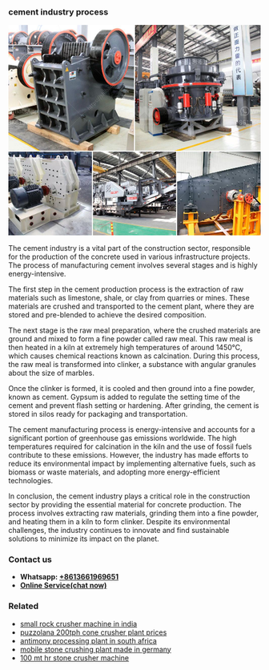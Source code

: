 <h3>cement industry process</h3><img src='1708499275.jpg' alt=''><p>The cement industry is a vital part of the construction sector, responsible for the production of the concrete used in various infrastructure projects. The process of manufacturing cement involves several stages and is highly energy-intensive.</p><p>The first step in the cement production process is the extraction of raw materials such as limestone, shale, or clay from quarries or mines. These materials are crushed and transported to the cement plant, where they are stored and pre-blended to achieve the desired composition.</p><p>The next stage is the raw meal preparation, where the crushed materials are ground and mixed to form a fine powder called raw meal. This raw meal is then heated in a kiln at extremely high temperatures of around 1450°C, which causes chemical reactions known as calcination. During this process, the raw meal is transformed into clinker, a substance with angular granules about the size of marbles.</p><p>Once the clinker is formed, it is cooled and then ground into a fine powder, known as cement. Gypsum is added to regulate the setting time of the cement and prevent flash setting or hardening. After grinding, the cement is stored in silos ready for packaging and transportation.</p><p>The cement manufacturing process is energy-intensive and accounts for a significant portion of greenhouse gas emissions worldwide. The high temperatures required for calcination in the kiln and the use of fossil fuels contribute to these emissions. However, the industry has made efforts to reduce its environmental impact by implementing alternative fuels, such as biomass or waste materials, and adopting more energy-efficient technologies.</p><p>In conclusion, the cement industry plays a critical role in the construction sector by providing the essential material for concrete production. The process involves extracting raw materials, grinding them into a fine powder, and heating them in a kiln to form clinker. Despite its environmental challenges, the industry continues to innovate and find sustainable solutions to minimize its impact on the planet.</p><h3>Contact us</h3><ul><li><strong>Whatsapp:&nbsp;<a href="https://wa.me/8613661969651">+8613661969651</a></strong></li><li><a href="https://swt.shibang-china.com/?git&amp;zhl&amp;cement industry process"><strong>Online Service(chat now)</strong></a></li></ul><h3>Related</h3><ul><li><a href='small rock crusher machine in india.md'>small rock crusher machine in india</a></li><li><a href='puzzolana 200tph cone crusher plant prices.md'>puzzolana 200tph cone crusher plant prices</a></li><li><a href='antimony processing plant in south africa.md'>antimony processing plant in south africa</a></li><li><a href='mobile stone crushing plant made in germany.md'>mobile stone crushing plant made in germany</a></li><li><a href='100 mt hr stone crusher machine.md'>100 mt hr stone crusher machine</a></li></ul>